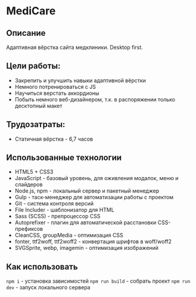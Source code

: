 # MediCare

## Описание

Адаптивная вёрстка сайта медклиники. Desktop first.

## Цели работы:

* Закрепить и улучшить навыки адаптивной вёрстки
* Немного потренироваться с JS
* Научиться верстать аккордионы
* Побыть немного веб-дизайнером, т.к. в распоряжении только десктопный макет

## Трудозатраты:

* Статичная вёрстка - 6,7 часов

## Использованные технологии

* HTML5 + CSS3
* JavaScript - базовый уровень, для оживления модалок, меню и слайдеров
* Node.js, npm - локальный сервер и пакетный менеджер
* Gulp - таск-менеджер для автоматизации работы с проектом
* Git - система контроля версий
* File Includer - шаблонизатор для HTML
* Sass (SCSS) - препроцессор CSS
* Autoprefixer - плагин для автоматической расстановки CSS-префиксов
* CleanCSS, groupMedia - оптимизация CSS
* fonter, ttf2woff, ttf2woff2 - конвертация шрифтов в woff/woff2
* SVGSprite, webp, imagemin - оптимизация изображений

## Как использовать

`npm i` - установка зависимостей
`npm run build` - собрать проект
`npm run dev` - запуск локального сервера
